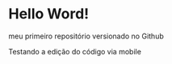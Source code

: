 # Hello Word!
 meu primeiro repositório versionado no Github

Testando a edição do código via mobile 